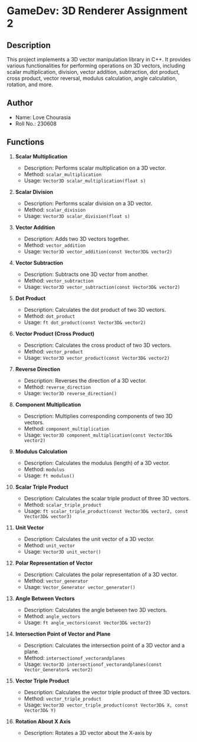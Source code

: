 # GameDev: 3D Renderer Assignment 2

## Description
This project implements a 3D vector manipulation library in C++. It provides various functionalities for performing operations on 3D vectors, including scalar multiplication, division, vector addition, subtraction, dot product, cross product, vector reversal, modulus calculation, angle calculation, rotation, and more.

## Author
- Name: Love Chourasia
- Roll No.: 230608

## Functions

1. **Scalar Multiplication**
   - Description: Performs scalar multiplication on a 3D vector.
   - Method: `scalar_multiplication`
   - Usage: `Vector3D scalar_multiplication(float s)`

2. **Scalar Division**
   - Description: Performs scalar division on a 3D vector.
   - Method: `scalar_division`
   - Usage: `Vector3D scalar_division(float s)`

3. **Vector Addition**
   - Description: Adds two 3D vectors together.
   - Method: `vector_addition`
   - Usage: `Vector3D vector_addition(const Vector3D& vector2)`

4. **Vector Subtraction**
   - Description: Subtracts one 3D vector from another.
   - Method: `vector_subtraction`
   - Usage: `Vector3D vector_subtraction(const Vector3D& vector2)`

5. **Dot Product**
   - Description: Calculates the dot product of two 3D vectors.
   - Method: `dot_product`
   - Usage: `ft dot_product(const Vector3D& vector2)`

6. **Vector Product (Cross Product)**
   - Description: Calculates the cross product of two 3D vectors.
   - Method: `vector_product`
   - Usage: `Vector3D vector_product(const Vector3D& vector2)`

7. **Reverse Direction**
   - Description: Reverses the direction of a 3D vector.
   - Method: `reverse_direction`
   - Usage: `Vector3D reverse_direction()`

8. **Component Multiplication**
   - Description: Multiplies corresponding components of two 3D vectors.
   - Method: `component_multiplication`
   - Usage: `Vector3D component_multiplication(const Vector3D& vector2)`

9. **Modulus Calculation**
   - Description: Calculates the modulus (length) of a 3D vector.
   - Method: `modulus`
   - Usage: `ft modulus()`

10. **Scalar Triple Product**
    - Description: Calculates the scalar triple product of three 3D vectors.
    - Method: `scalar_triple_product`
    - Usage: `ft scalar_triple_product(const Vector3D& vector2, const Vector3D& vector3)`

11. **Unit Vector**
    - Description: Calculates the unit vector of a 3D vector.
    - Method: `unit_vector`
    - Usage: `Vector3D unit_vector()`

12. **Polar Representation of Vector**
    - Description: Calculates the polar representation of a 3D vector.
    - Method: `vector_generator`
    - Usage: `Vector_Generator vector_generator()`

13. **Angle Between Vectors**
    - Description: Calculates the angle between two 3D vectors.
    - Method: `angle_vectors`
    - Usage: `ft angle_vectors(const Vector3D& vector2)`

14. **Intersection Point of Vector and Plane**
    - Description: Calculates the intersection point of a 3D vector and a plane.
    - Method: `intersectionof_vectorandplanes`
    - Usage: `Vector3D intersectionof_vectorandplanes(const Vector_Generator& vector2)`

15. **Vector Triple Product**
    - Description: Calculates the vector triple product of three 3D vectors.
    - Method: `vector_triple_product`
    - Usage: `Vector3D vector_triple_product(const Vector3D& X, const Vector3D& Y)`

16. **Rotation About X Axis**
    - Description: Rotates a 3D vector about the X-axis by 
